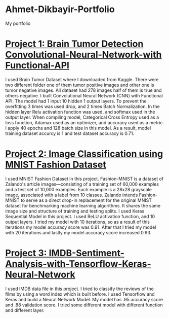 # Ahmet-Dikbayir-Portfolio
My portfolio
# [Project 1: Brain Tumor Detection Convolutional-Neural-Network-with Functional-API](https://github.com/AhmetDikbayir/Convolutional-Neural-Network-with-Functional-API)

I used Brain Tumor Dataset where I downloaded from Kaggle. There were two different folder one of them tumor positive images and other one is tumor negative images. All dataset had 278 images half of them is true and others negative. I built Convolutional Neural Network (CNN) with Functional API. The model had 1 input 10 hidden 1 output layers. To prevent the overfitting 3 times was used drop, and 2 times Batch Normalization. In the hidden layer Relu activation function was used, and softmax used in the output layer. When compiling model, Categorical Cross Entropy used as a loss function, Adamax used as an optimizer, and accuracy used as a metric. I apply 40 epochs and 128 batch size in this model. As a result, model training dataset accurcy is 1 and test dataset accuracy is 0.71.

# [Project 2: Image Classification using MNIST Fashion Dataset](https://github.com/AhmetDikbayir/Neural-Network-Project-with-MNIST-Fashion-Dataset)
I used MNIST Fashion Dataset in this project. Fashion-MNIST is a dataset of Zalando's article images—consisting of a training set of 60,000 examples and a test set of 10,000 examples. Each example is a 28x28 grayscale image, associated with a label from 10 classes. Zalando intends Fashion-MNIST to serve as a direct drop-in replacement for the original MNIST dataset for benchmarking machine learning algorithms. It shares the same image size and structure of training and testing splits. I used Keras Sequential Model in this project. I used ReLU activation function, and 10 output layers. I tried my model with 10 iterations, so as a result of this iterations my model accuracy score was 0.91. After that I tried my model with 20 iterations and lastly my model accuracy score increased 0.93.

# [Project 3: IMDB-Sentiment-Analysis-with-Tensorflow-Keras-Neural-Network](https://github.com/AhmetDikbayir/IMDB-Sentiment-Analysis-with-Tensorflow-Keras-Neural-Network)
I used IMDB data file in this project. I tried to classify the reviews of the films by using a word index which is built before. I used Tensorflow and Keras and build a Neural Network Model. My model has .95 accuracy score and .88 validation score. I tried some different model with different function and different layer.


 
